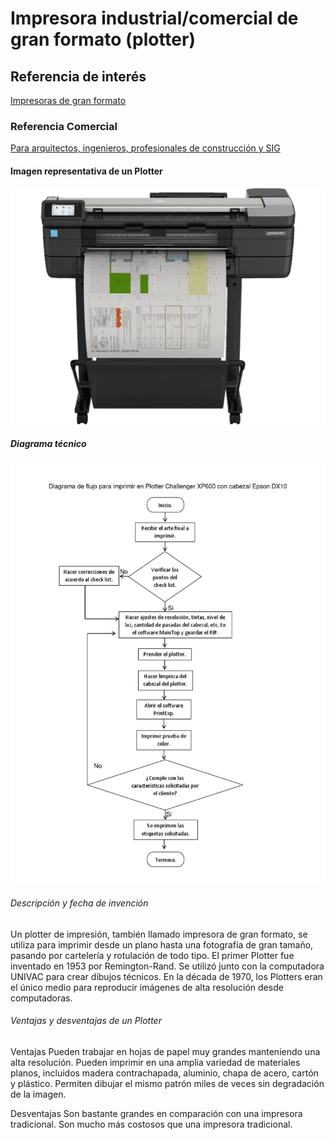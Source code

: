 # Impresora industrial/comercial de gran formato (plotter)
## Referencia de interés
[Impresoras de gran formato](https://www.ricoh.es/productos/impresoras-de-produccion/impresoras-gran-formato/)
### Referencia Comercial
[Para arquitectos, ingenieros, profesionales de construcción y SIG](https://www.hp.com/es-es/printers/large-format/designjet-technical-plotters.html)
#### Imagen representativa de un Plotter
![alt text](image.png)
##### Diagrama técnico
![alt text](image-2.png)
###### Descripción y fecha de invención
Un plotter de impresión, también llamado impresora de gran formato, se utiliza para imprimir desde un plano hasta una fotografía de gran tamaño, pasando por cartelería y rotulación de todo tipo.
El primer Plotter fue inventado en 1953 por Remington-Rand. Se utilizó junto con la computadora UNIVAC para crear dibujos técnicos. En la década de 1970, los Plotters eran el único medio para reproducir imágenes de alta resolución desde computadoras.
###### Ventajas y desventajas de un Plotter
Ventajas 
Pueden trabajar en hojas de papel muy grandes manteniendo una alta resolución.
Pueden imprimir en una amplia variedad de materiales planos, incluidos madera contrachapada, aluminio, chapa de acero, cartón y plástico.
Permiten dibujar el mismo patrón miles de veces sin degradación de la imagen.

Desventajas 
Son bastante grandes en comparación con una impresora tradicional.
Son mucho más costosos que una impresora tradicional.